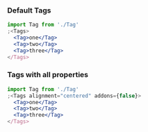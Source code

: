 ### Default Tags

```jsx
import Tag from './Tag'
;<Tags>
  <Tag>one</Tag>
  <Tag>two</Tag>
  <Tag>three</Tag>
</Tags>
```

### Tags with all properties

```jsx
import Tag from './Tag'
;<Tags alignment="centered" addons={false}>
  <Tag>one</Tag>
  <Tag>two</Tag>
  <Tag>three</Tag>
</Tags>
```
